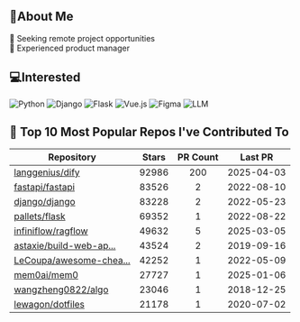 ## 💫About Me 
👯 Seeking remote project opportunities   
🌱 Experienced product manager

## 💻Interested
![Python](https://img.shields.io/badge/python-3670A0?style=for-the-badge&logo=python&logoColor=ffdd54) ![Django](https://img.shields.io/badge/django-%23092E20.svg?style=for-the-badge&logo=django&logoColor=white) ![Flask](https://img.shields.io/badge/flask-%23000.svg?style=for-the-badge&logo=flask&logoColor=white) ![Vue.js](https://img.shields.io/badge/vuejs-%2335495e.svg?style=for-the-badge&logo=vuedotjs&logoColor=%234FC08D)  ![Figma](https://img.shields.io/badge/figma-%23F24E1E.svg?style=for-the-badge&logo=figma&logoColor=white) ![LLM](https://img.shields.io/badge/LLM-%23412991.svg?style=for-the-badge&logo=openai&logoColor=white)

## 🌟 Top 10 Most Popular Repos I've Contributed To

| Repository | Stars | PR Count | Last PR |
|-----|:---:|:---:|:---:|
| [langgenius/dify](https://github.com/langgenius/dify) | 92986 | 200 | 2025-04-03 |
| [fastapi/fastapi](https://github.com/fastapi/fastapi) | 83526 | 2 | 2022-08-10 |
| [django/django](https://github.com/django/django) | 83228 | 2 | 2022-05-23 |
| [pallets/flask](https://github.com/pallets/flask) | 69352 | 1 | 2022-08-22 |
| [infiniflow/ragflow](https://github.com/infiniflow/ragflow) | 49632 | 5 | 2025-03-05 |
| [astaxie/build-web-ap...](https://github.com/astaxie/build-web-application-with-golang) | 43524 | 2 | 2019-09-16 |
| [LeCoupa/awesome-chea...](https://github.com/LeCoupa/awesome-cheatsheets) | 42252 | 1 | 2022-05-09 |
| [mem0ai/mem0](https://github.com/mem0ai/mem0) | 27727 | 1 | 2025-01-06 |
| [wangzheng0822/algo](https://github.com/wangzheng0822/algo) | 23046 | 1 | 2018-12-25 |
| [lewagon/dotfiles](https://github.com/lewagon/dotfiles) | 21178 | 1 | 2020-07-02 |


